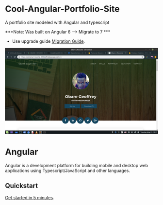 # Cool-Angular-Portfolio-Site
A portfolio site modeled with Angular and typescript

***Note: Was built on Angular 6 --> Migrate to 7 ***

- Use upgrade guide
  [Migration Guide][upgrade].

![alt text](img/landing.png)


# Angular

Angular is a development platform for building mobile and desktop web applications using Typescript/JavaScript and other languages.

## Quickstart

[Get started in 5 minutes][quickstart].

[quickstart]: https://angular.io/guide/quickstart
[ng]: https://angular.io
[upgrade]: https://update.angular.io/


